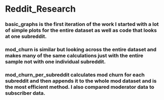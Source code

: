 # Reddit_Research

### basic_graphs is the first iteration of the work I started with a lot of simple plots for the entire dataset as well as code that looks at one subreddit.

### mod_churn is similar but looking across the entire dataset and makes many of the same calculations just with the entire sample not with one individual subreddit.

### mod_churn_per_subreddit calculates mod churn for each subreddit and then appends it to the whole mod dataset and is the most efficient method.  I also compared moderator data to subscriber data. 
